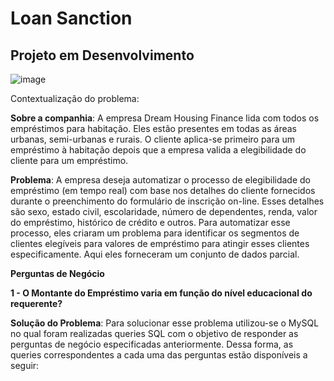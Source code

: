 # Loan Sanction

## Projeto em Desenvolvimento

![image](https://user-images.githubusercontent.com/69591172/215238996-679635ae-600e-4c3f-bc28-6e631d1ee77c.png)

Contextualização do problema:

**Sobre a companhia**:
A empresa Dream Housing Finance lida com todos os empréstimos para habitação. Eles estão presentes em todas as áreas urbanas, semi-urbanas e rurais. O cliente aplica-se primeiro para um empréstimo à habitação depois que a empresa valida a elegibilidade do cliente para um empréstimo.

**Problema**:
A empresa deseja automatizar o processo de elegibilidade do empréstimo (em tempo real) com base nos detalhes do cliente fornecidos durante o preenchimento do formulário de inscrição on-line. Esses detalhes são sexo, estado civil, escolaridade, número de dependentes, renda, valor do empréstimo, histórico de crédito e outros. Para automatizar esse processo, eles criaram um problema para identificar os segmentos de clientes elegíveis para valores de empréstimo para atingir esses clientes especificamente. Aqui eles forneceram um conjunto de dados parcial.

**Perguntas de Negócio**

**1 - O Montante do Empréstimo varia em função do nível educacional do requerente?**

**Solução do Problema**:
Para solucionar esse problema utilizou-se o MySQL no qual foram realizadas queries SQL com o objetivo de responder as perguntas de negócio especificadas anteriormente. Dessa forma, as queries correspondentes a cada uma das perguntas estão disponíveis a seguir:
